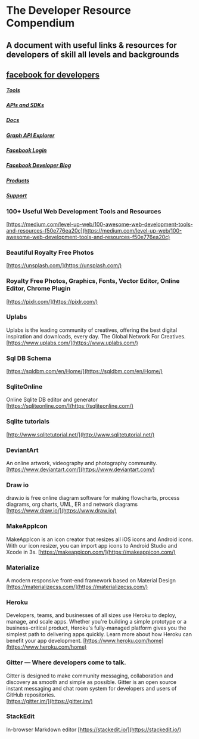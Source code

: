 # The Developer Resource Compendium
## A document with useful links &amp; resources for developers of skill all levels and backgrounds

## [facebook for developers](https://developers.facebook.com/)
##### [Tools](https://developers.facebook.com/tools/)
##### [APIs and SDKs](https://developers.facebook.com/docs/apis-and-sdks/)
##### [Docs](https://developers.facebook.com/docs/)
##### [Graph API Explorer](https://developers.facebook.com/tools/explorer/)
##### [Facebook Login](https://developers.facebook.com/docs/facebook-login/)
##### [Facebook Developer Blog](https://developers.facebook.com/blog/)
##### [Products](https://developers.facebook.com/products/)
##### [Support](https://developers.facebook.com/support/)

### 100+ Useful Web Development Tools and Resources
[https://medium.com/level-up-web/100-awesome-web-development-tools-and-resources-f50e776ea20c](https://medium.com/level-up-web/100-awesome-web-development-tools-and-resources-f50e776ea20c)

### Beautiful Royalty Free Photos  
[https://unsplash.com/](https://unsplash.com/)

### Royalty Free Photos, Graphics, Fonts, Vector Editor, Online Editor, Chrome Plugin
[https://pixlr.com/](https://pixlr.com/)

### Uplabs   
Uplabs is the leading community of creatives, offering the best digital inspiration and downloads, every day. The Global Network For Creatives.
[https://www.uplabs.com/](https://www.uplabs.com/)

### Sql DB Schema  
[https://sqldbm.com/en/Home/](https://sqldbm.com/en/Home/)

###  SqliteOnline  
Online Sqlite DB editor and generator  
[https://sqliteonline.com/](https://sqliteonline.com/)

### Sqlite tutorials
[http://www.sqlitetutorial.net/](http://www.sqlitetutorial.net/)
  
### DeviantArt 
An online artwork, videography and photography community.
[https://www.deviantart.com/](https://www.deviantart.com/)
  
### Draw io
draw.io is free online diagram software for making flowcharts, process diagrams, org charts, UML, ER and network diagrams  
[https://www.draw.io/](https://www.draw.io/)

### MakeAppIcon
MakeAppIcon is an icon creator that resizes all iOS icons and Android icons. With our icon resizer, you can import app icons to Android Studio and Xcode in 3s.
[https://makeappicon.com/](https://makeappicon.com/)

### Materialize
A modern responsive front-end framework based on Material Design
[https://materializecss.com/](https://materializecss.com/)

### Heroku
Developers, teams, and businesses of all sizes use Heroku to deploy, manage, and scale apps. Whether you're building a simple prototype or a business-critical product, Heroku's fully-managed platform gives you the simplest path to delivering apps quickly. Learn more about how Heroku can benefit your app development.
[https://www.heroku.com/home](https://www.heroku.com/home)

### Gitter — Where developers come to talk.
Gitter is designed to make community messaging, collaboration and discovery as smooth and simple as possible. Gitter is an open source instant messaging and chat room system for developers and users of GitHub repositories.  
[https://gitter.im/](https://gitter.im/)

### StackEdit  
In-browser Markdown editor
[https://stackedit.io/](https://stackedit.io/)

